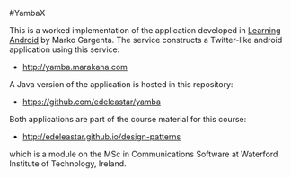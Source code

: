 #YambaX

This is a worked implementation of the application developed in [Learning Android](http://shop.oreilly.com/product/0636920010883.do) by Marko Gargenta.  The service constructs a Twitter-like android application using this service:

- <http://yamba.marakana.com>

A Java version of the application is hosted in this repository:

- <https://github.com/edeleastar/yamba>

Both applications are part of the course material for this course:

- <http://edeleastar.github.io/design-patterns>

which is a module on the MSc in Communications Software at Waterford Institute of Technology, Ireland.